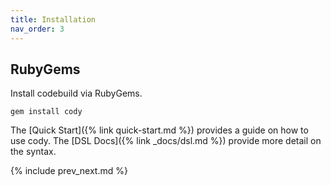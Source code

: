 ```yaml
---
title: Installation
nav_order: 3
---
```


## RubyGems

Install codebuild via RubyGems.

    gem install cody

The [Quick Start]({% link quick-start.md %}) provides a guide on how to use cody.  The [DSL Docs]({% link _docs/dsl.md %}) provide more detail on the syntax.

{% include prev_next.md %}